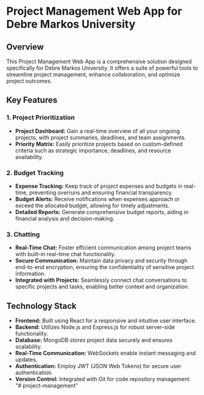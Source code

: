 
# Project Management Web App for Debre Markos University

## Overview

This Project Management Web App is a comprehensive solution designed specifically for Debre Markos University. It offers a suite of powerful tools to streamline project management, enhance collaboration, and optimize project outcomes.

## Key Features

### 1. Project Prioritization

- **Project Dashboard:** Gain a real-time overview of all your ongoing projects, with project summaries, deadlines, and team assignments.
- **Priority Matrix:** Easily prioritize projects based on custom-defined criteria such as strategic importance, deadlines, and resource availability.


### 2. Budget Tracking

- **Expense Tracking:** Keep track of project expenses and budgets in real-time, preventing overruns and ensuring financial transparency.
- **Budget Alerts:** Receive notifications when expenses approach or exceed the allocated budget, allowing for timely adjustments.
- **Detailed Reports:** Generate comprehensive budget reports, aiding in financial analysis and decision-making.

### 3. Chatting

- **Real-Time Chat:** Foster efficient communication among project teams with built-in real-time chat functionality.
- **Secure Communication:** Maintain data privacy and security through end-to-end encryption, ensuring the confidentiality of sensitive project information.
- **Integrated with Projects:** Seamlessly connect chat conversations to specific projects and tasks, enabling better context and organization.

## Technology Stack

- **Frontend:** Built using React for a responsive and intuitive user interface.
- **Backend:** Utilizes Node.js and Express.js for robust server-side functionality.
- **Database:** MongoDB stores project data securely and ensures scalability.
- **Real-Time Communication:** WebSockets enable instant messaging and updates.
- **Authentication:** Employ JWT (JSON Web Tokens) for secure user authentication.
- **Version Control:** Integrated with Git for code repository management.
"# project-management" 
